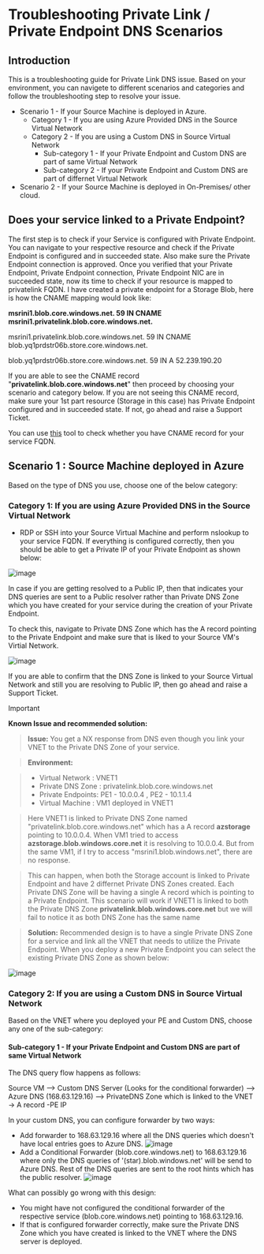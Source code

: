 # Troubleshooting Private Link / Private Endpoint DNS Scenarios

## Introduction

This is a troubleshooting guide for Private Link DNS issue. Based on your environment, you can navigete to different scenarios and categories and follow the troubleshooting step to resolve your issue. 

- Scenario 1 - If your Source Machine is deployed in Azure. 
  - Category 1 - If you are using Azure Provided DNS in the Source Virtual Network
  - Category 2 - If you are using a Custom DNS in Source Virtual Network
    - Sub-category 1 - If your Private Endpoint and Custom DNS are part of same Virtual Network 
    - Sub-category 2 - If your Private Endpoint and Custom DNS are part of differnet Virtual Network 
 - Scenario 2 - If your Source Machine is deployed in On-Premises/ other cloud.   
  
## Does your service linked to a Private Endpoint? 
The first step is to check if your Service is configured with Private Endpoint. You can navigate to your respective resource and check if the Private Endpoint is configured and in succeeded state. Also make sure the Private Endpoint connection is approved. 
Once you verified that your Private Endpoint, Private Endpoint connection, Private Endpoint NIC are in succeeded state, now its time to check if your resource is mapped to privatelink FQDN. I have created a private endpoint for a Storage Blob, here is how the CNAME mapping would look like:

**msrini1.blob.core.windows.net.            59 IN	CNAME	msrini1.privatelink.blob.core.windows.net.**

msrini1.privatelink.blob.core.windows.net.  59 IN CNAME blob.yq1prdstr06b.store.core.windows.net.

blob.yq1prdstr06b.store.core.windows.net.   59 IN	A 52.239.190.20

If you are able to see the CNAME record "**privatelink.blob.core.windows.net**" then proceed by choosing your scenario and category below. If you are not seeing this CNAME record, make sure your 1st part resource (Storage in this case) has Private Endpoint configured and in succeeded state. If not, go ahead and raise a Support Ticket. 

You can use [this](https://www.digwebinterface.com/) tool to check whether you have CNAME record for your service FQDN. 

## Scenario 1 : Source Machine deployed in Azure

Based on the type of DNS you use, choose one of the below category:

### Category 1: If you are using Azure Provided DNS in the Source Virtual Network

- RDP or SSH into your Source Virtual Machine and perform nslookup to your service FQDN. If everything is configured correctly, then you should be able to get a Private IP of your Private Endpoint as shown below:

![image](./media/NslookupOutputforworking.png)

In case if you are getting resolved to a Public IP, then that indicates your DNS queries are sent to a Public resolver rather than Private DNS Zone which you have created for your service during the creation of your Private Endpoint. 

To check this, navigate to Private DNS Zone which has the A record pointing to the Private Endpoint and make sure that is liked to your Source VM's Virtial Network. 

![image](./media/PrivateDNSZonelink.png)

If you are able to confirm that the DNS Zone is linked to your Source Virtual Network and still you are resolving to Public IP, then go ahead and raise a Support Ticket. 
> [!Important]
> **Known Issue and recommended solution:**

> **Issue:** You get a NX response from DNS even though you link your VNET to the Private DNS Zone of your service. 

> **Environment:**

> - Virtual Network : VNET1
> - Private DNS Zone : privatelink.blob.core.windows.net
> - Private Endpoints: PE1 - 10.0.0.4 , PE2 - 10.1.1.4
> - Virtual Machine : VM1 deployed in VNET1

> Here VNET1 is linked to Private DNS Zone named "privatelink.blob.core.windows.net" which has a A record **azstorage** pointing to 10.0.0.4. When VM1 tried to access **azstorage.blob.windows.core.net** it is resolving to 10.0.0.4. But from the same VM1, if I try to access "msrini1.blob.windows.net", there are no response. 

> This can happen, when both the Storage account is linked to Private Endpoint and have 2 differnet Private DNS Zones created. Each Private DNS Zone will be having a single A record which is pointing to a Private Endpoint. This scenario will work if VNET1 is linked to both the Private DNS Zone **privatelink.blob.windows.core.net** but we will fail to notice it as both DNS Zone has the same name 

> **Solution:**
> Recommended design is to have a single Private DNS Zone for a service and link all the VNET that needs to utilize the Private Endpoint. When you deploy a new Private Endpoint you can select the existing Private DNS Zone as shown below:

![image](./media/CreatePrivateEndpointDNSZone.png)

### Category 2: If you are using a Custom DNS in Source Virtual Network

Based on the VNET where you deployed your PE and Custom DNS, choose any one of the sub-category:

#### Sub-category 1 - If your Private Endpoint and Custom DNS are part of same Virtual Network

The DNS query flow happens as follows:

Source VM --> Custom DNS Server (Looks for the conditional forwarder) --> Azure DNS (168.63.129.16) --> PrivateDNS Zone which is linked to the VNET -> A record -PE IP

In your custom DNS, you can configure forwarder by two ways:
- Add forwarder to 168.63.129.16 where all the DNS queries which doesn't have local entries goes to Azure DNS. 
![image](./media/forwarders.png)
- Add a Conditional Forwarder (blob.core.windows.net) to 168.63.129.16 where only the DNS queries of '(star).blob.windows.net' will be send to Azure DNS. Rest of the DNS queries are sent to the root hints which has the public resolver. 
![image](./media/ConditionalFrw.png)

What can possibly go wrong with this design:
- You might have not configured the conditional forwarder of the respective service (blob.core.windows.net) pointing to 168.63.129.16. 
- If that is configured forwarder correctly, make sure the Private DNS Zone which you have created is linked to the VNET where the DNS server is deployed. 
